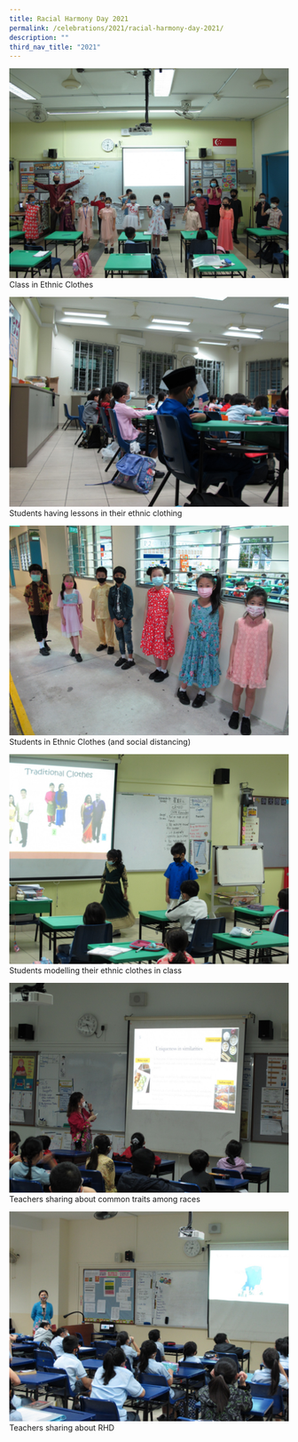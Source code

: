 ```yaml
---
title: Racial Harmony Day 2021
permalink: /celebrations/2021/racial-harmony-day-2021/
description: ""
third_nav_title: "2021"
---
```

![Class in Ethnic Clothes ](/images/Celebrations/2021/RHD/rch2021-1.jpg)Class in Ethnic Clothes

![Students having lessons in their ethnic clothing](/images/Celebrations/2021/RHD/rch2021-2.jpg)Students having lessons in their ethnic clothing

![Students in Ethnic Clothes (and social distancing)](/images/Celebrations/2021/RHD/rch2021-3.jpg)Students in Ethnic Clothes (and social distancing)

![Students modelling their ethnic clothes in class](/images/Celebrations/2021/RHD/rch2021-4.jpg)Students modelling their ethnic clothes in class

![Teachers sharing about common traits among races](/images/Celebrations/2021/RHD/rch2021-5.jpg)Teachers sharing about common traits among races

![Teachers sharing about RHD](/images/Celebrations/2021/RHD/rch2021-6.jpeg)Teachers sharing about RHD